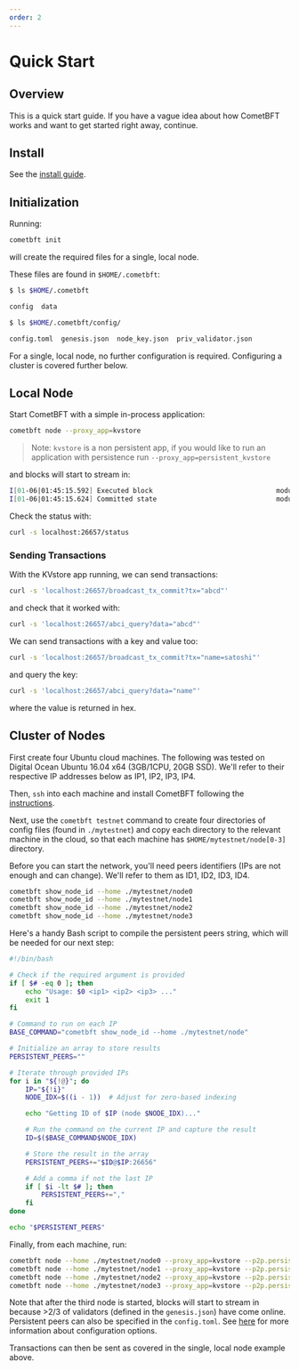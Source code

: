 ```yaml
---
order: 2
---
```


# Quick Start

## Overview

This is a quick start guide. If you have a vague idea about how CometBFT
works and want to get started right away, continue.

## Install

See the [install guide](install.md).

## Initialization

Running:

```sh
cometbft init
```

will create the required files for a single, local node.

These files are found in `$HOME/.cometbft`:

```sh
$ ls $HOME/.cometbft

config  data

$ ls $HOME/.cometbft/config/

config.toml  genesis.json  node_key.json  priv_validator.json
```

For a single, local node, no further configuration is required.
Configuring a cluster is covered further below.

## Local Node

Start CometBFT with a simple in-process application:

```sh
cometbft node --proxy_app=kvstore
```

> Note: `kvstore` is a non persistent app, if you would like to run an application with persistence run `--proxy_app=persistent_kvstore`

and blocks will start to stream in:

```sh
I[01-06|01:45:15.592] Executed block                               module=state height=1 validTxs=0 invalidTxs=0
I[01-06|01:45:15.624] Committed state                              module=state height=1 txs=0 appHash=
```

Check the status with:

```sh
curl -s localhost:26657/status
```

### Sending Transactions

With the KVstore app running, we can send transactions:

```sh
curl -s 'localhost:26657/broadcast_tx_commit?tx="abcd"'
```

and check that it worked with:

```sh
curl -s 'localhost:26657/abci_query?data="abcd"'
```

We can send transactions with a key and value too:

```sh
curl -s 'localhost:26657/broadcast_tx_commit?tx="name=satoshi"'
```

and query the key:

```sh
curl -s 'localhost:26657/abci_query?data="name"'
```

where the value is returned in hex.

## Cluster of Nodes

First create four Ubuntu cloud machines. The following was tested on Digital
Ocean Ubuntu 16.04 x64 (3GB/1CPU, 20GB SSD). We'll refer to their respective IP
addresses below as IP1, IP2, IP3, IP4.

Then, `ssh` into each machine and install CometBFT following the [instructions](install.md).

Next, use the `cometbft testnet` command to create four directories of config files (found in `./mytestnet`) and copy each directory to the relevant machine in the cloud, so that each machine has `$HOME/mytestnet/node[0-3]` directory.

Before you can start the network, you'll need peers identifiers (IPs are not enough and can change). We'll refer to them as ID1, ID2, ID3, ID4.

```sh
cometbft show_node_id --home ./mytestnet/node0
cometbft show_node_id --home ./mytestnet/node1
cometbft show_node_id --home ./mytestnet/node2
cometbft show_node_id --home ./mytestnet/node3
```

Here's a handy Bash script to compile the persistent peers string, which will
be needed for our next step:

```bash
#!/bin/bash

# Check if the required argument is provided
if [ $# -eq 0 ]; then
    echo "Usage: $0 <ip1> <ip2> <ip3> ..."
    exit 1
fi

# Command to run on each IP
BASE_COMMAND="cometbft show_node_id --home ./mytestnet/node"

# Initialize an array to store results
PERSISTENT_PEERS=""

# Iterate through provided IPs
for i in "${!@}"; do
    IP="${!i}"
    NODE_IDX=$((i - 1))  # Adjust for zero-based indexing

    echo "Getting ID of $IP (node $NODE_IDX)..."

    # Run the command on the current IP and capture the result
    ID=$($BASE_COMMAND$NODE_IDX)

    # Store the result in the array
    PERSISTENT_PEERS+="$ID@$IP:26656"

    # Add a comma if not the last IP
    if [ $i -lt $# ]; then
        PERSISTENT_PEERS+=","
    fi
done

echo "$PERSISTENT_PEERS"
```

Finally, from each machine, run:

```sh
cometbft node --home ./mytestnet/node0 --proxy_app=kvstore --p2p.persistent_peers="ID1@IP1:26656,ID2@IP2:26656,ID3@IP3:26656,ID4@IP4:26656"
cometbft node --home ./mytestnet/node1 --proxy_app=kvstore --p2p.persistent_peers="ID1@IP1:26656,ID2@IP2:26656,ID3@IP3:26656,ID4@IP4:26656"
cometbft node --home ./mytestnet/node2 --proxy_app=kvstore --p2p.persistent_peers="ID1@IP1:26656,ID2@IP2:26656,ID3@IP3:26656,ID4@IP4:26656"
cometbft node --home ./mytestnet/node3 --proxy_app=kvstore --p2p.persistent_peers="ID1@IP1:26656,ID2@IP2:26656,ID3@IP3:26656,ID4@IP4:26656"
```

Note that after the third node is started, blocks will start to stream in
because >2/3 of validators (defined in the `genesis.json`) have come online.
Persistent peers can also be specified in the `config.toml`. See [here](../explanation/core/configuration.md) for more information about configuration options.

Transactions can then be sent as covered in the single, local node example above.
